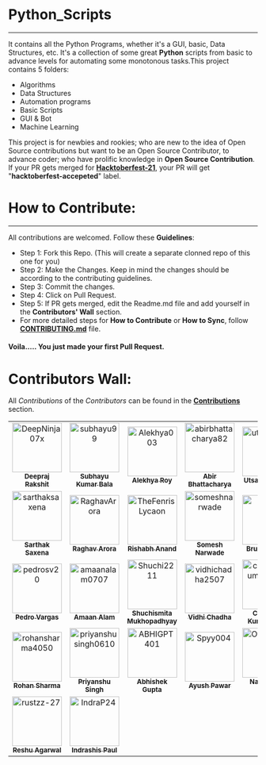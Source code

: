 # Python_Scripts
----------------------------------
It contains all the Python Programs, whether it's a GUI, basic, Data Structures, etc. It's a collection of some great **Python** scripts from basic to advance levels for automating some monotonous tasks.This project contains 5 folders:

- Algorithms
- Data Structures
- Automation programs
- Basic Scripts
- GUI & Bot
- Machine Learning
  
This project is for newbies and rookies; who are new to the idea of Open Source contributions but want to be an Open Source Contributor, to advance coder; who have prolific knowledge in __Open Source Contribution__. If your PR gets merged for [**Hacktoberfest-21**](https://hacktoberfest.digitalocean.com/), your PR will get "**hacktoberfest-accepeted**" label.

# How to Contribute:
--------------------------------
All contributions are welcomed. Follow these __Guidelines__:
- Step 1: Fork this Repo. (This will create a separate clonned repo of this one for you)
- Step 2: Make the Changes. Keep in mind the changes should be according to the contributing guidelines.
- Step 3: Commit the changes.
- Step 4: Click on Pull Request.
- Step 5: If PR gets merged, edit the Readme.md file and add yourself in the **Contributors' Wall** section.
- For more detailed steps for __How to Contribute__ or __How to Sync__, follow [__CONTRIBUTING.md__](https://github.com/DeepNinja07x/Python_Scripts/blob/master/CONTRIBUTING.md) file.
#### Voila..... You just made your first Pull Request.

# Contributors Wall:
All *Contributions* of the *Contributors* can be found in the [__Contributions__](https://github.com/DeepNinja07x/Python_Scripts/graphs/contributors) section.
<table>
  <tr>
      <td align="center">
          <a href="https://github.com/DeepNinja07x">
              <img src="https://avatars0.githubusercontent.com/u/52314477?s=400&u=1887ecc3afa1e867af50336a3af7ed56b21dc604&v=4" width="100px;" alt="DeepNinja07x"/><br />
              <sub>
                  <b>
                      <strong>Deepraj Rakshit</strong>
                  </b>
              </sub>
          </a>
      </td>
      <td align="center">
          <a href="https://github.com/subhayu99">
              <img src="https://avatars3.githubusercontent.com/u/38143013?s=400&u=28405ea45018cee30268bd61408515033741e87e&v=4" width="100px;" alt="subhayu99"/><br />
              <sub>
                  <b>
                      <strong>Subhayu Kumar Bala</strong>
                  </b>
              </sub>
          </a>
      </td>
      <td align="center">
          <a href="https://github.com/Alekhya003">
              <img src="https://avatars2.githubusercontent.com/u/69395178?s=400&u=c33cc751d7e9bc66730e91e4a901ee9ba2e01a0b&v=4" width="100px;" alt="Alekhya003"/><br />
              <sub>
                  <b>
                      <strong>Alekhya Roy</strong>
                  </b>
              </sub>
          </a>
      </td>
    <td align="center">
          <a href="https://github.com/abirbhattacharya82">
              <img src="https://avatars3.githubusercontent.com/u/70687014?s=400&u=896c00dc4e1927f41364a56d38d6c91be133f387&v=4" width="100px;" alt="abirbhattacharya82"/><br />
              <sub>
                  <b>
                      <strong>Abir Bhattacharya</strong>
                  </b>
              </sub>
          </a>
      </td>
    <td align="center">
          <a href="https://github.com/utsavgadhiya">
              <img src="https://avatars1.githubusercontent.com/u/44888423?s=400&u=32974fa39ea0d4be02d27896da2637ea4bbfb9f5&v=4" width="100px;" alt="utsavgadhiya"/><br />
              <sub>
                  <b>
                      <strong>Utsav Gadhiya</strong>
                  </b>
              </sub>
          </a>
      </td>
    <td align="center">
          <a href="https://github.com/SVijayB">
              <img src="https://avatars1.githubusercontent.com/u/54742586?s=400&u=73e90870560e3707468ca877afef6a74ca2bdd92&v=4" width="100px;" alt="SVijayB"/><br />
              <sub>
                  <b>
                      <strong>Vijay</strong>
                  </b>
              </sub>
          </a>
      </td>
  </tr>
  <tr>
    <td align="center">
          <a href="https://github.com/sarthak1905">
              <img src="https://avatars0.githubusercontent.com/u/61883822?s=400&v=4" width="100px;" alt="sarthaksaxena"><br />
              <sub>
                  <b>
                      <strong>Sarthak Saxena</strong>
                  </b>
              </sub>
          </a>
      </td>
    <td align="center">
            <a href="https://github.com/Raghavarora27">
                <img src="https://avatars2.githubusercontent.com/u/66276244?s=460&u=16746f7b8f2f8c3db7f803b25269078ef34d2e4e&v=4" width="100px;" alt="RaghavArora"><br />
                <sub>
                <b>
                    <strong>Raghav Arora</strong>
                </b>
            </sub>
            </a>
        </td>
    <td align="center">
          <a href="https://github.com/TheFenrisLycaon">
              <img src="https://avatars0.githubusercontent.com/u/54172306?s=460&u=b4834344142abbc0f0b742dd579cc9054c112d8c&v=4" width="100px;" alt="TheFenrisLycaon"><br />
              <sub>
                  <b>
                      <strong>Rishabh Anand</strong>
                  </b>
              </sub>
          </a>
      </td>
    <td align="center">
          <a href="https://github.com/someshnarwade">
              <img src="https://avatars3.githubusercontent.com/u/37812370?s=400&u=a3e9ead47d15081bcb783a8e8fc02b70bfa4add8&v=4" width="100px;" alt="someshnarwade"><br />
              <sub>
                  <b>
                      <strong>Somesh Narwade</strong>
                  </b>
              </sub>
          </a>
      </td>  
    <td align="center">
          <a href="https://github.com/pastre">
              <img src="https://avatars0.githubusercontent.com/u/6251198?s=400&u=aaa4f9c03f6527b760212ab2784b9be8a2ca3990&v=4" width="100px;" alt="pastre"><br />
              <sub>
                  <b>
                      <strong>Bruno Pastre</strong>
                  </b>
              </sub>
          </a>
      </td>
    <td align="center">
          <a href="https://github.com/MasterMeet">
              <img src="https://avatars2.githubusercontent.com/u/58728390?s=400&v=4" width="100px;" alt="MasterMeet"><br />
              <sub>
                  <b>
                      <strong>MasterMeet</strong>
                  </b>
              </sub>
          </a>
      </td>
  </tr>
  <tr>
    <td align="center">
          <a href="https://github.com/pedrosv20">
              <img src="https://avatars1.githubusercontent.com/u/14371245?s=400&u=16b13f4b1ee6692260713a859af340eb1fc05518&v=4" width="100px;" alt="pedrosv20"><br />
              <sub>
                  <b>
                      <strong>Pedro Vargas</strong>
                  </b>
              </sub>
          </a>
      </td>
    <td align="center">
          <a href="https://github.com/amaanalam0707">
              <img src="https://avatars.githubusercontent.com/u/69518300?v=4" width="100px;" alt="amaanalam0707"><br />
              <sub>
                  <b>
                      <strong>Amaan Alam</strong>
                  </b>
              </sub>
          </a>
      </td>
    <td align="center">
          <a href="https://github.com/Shuchi2211">
              <img src="https://avatars.githubusercontent.com/u/69510684?v=4" width="100px;" alt="Shuchi2211"><br />
              <sub>
                  <b>
                      <strong>Shuchismita Mukhopadhyay</strong>
                  </b>
              </sub>
          </a>
      </td>
    <td align="center">
          <a href="https://github.com/vidhichadha2507">
              <img src="https://avatars.githubusercontent.com/u/74606188?v=4" width="100px;" alt="vidhichadha2507"><br />
              <sub>
                  <b>
                      <strong>Vidhi Chadha</strong>
                  </b>
              </sub>
          </a>
      </td>
    <td align="center">
          <a href="https://github.com/chandankumar1307">
              <img src="https://avatars.githubusercontent.com/u/70543351?v=4" width="100px;" alt="chandankumar1307"><br />
              <sub>
                  <b>
                      <strong>Chandan Kumar Saha</strong>
                  </b>
              </sub>
          </a>
      </td>
    <td align="center">
          <a href="https://github.com/ervaibhavkumar">
              <img src="https://avatars.githubusercontent.com/u/28685411?v=4" width="100px;" alt="ervaibhavkumar"><br />
              <sub>
                  <b>
                      <strong>Vaibhav</strong>
                  </b>
              </sub>
          </a>
      </td>
  </tr>
  <tr>
    <td align="center">
          <a href="https://github.com/rohansharma4050">
              <img src="https://avatars.githubusercontent.com/u/69635604?v=4" width="100px;" alt="rohansharma4050"><br />
              <sub>
                  <b>
                      <strong>Rohan Sharma</strong>
                  </b>
              </sub>
          </a>
      </td>
    <td align="center">
          <a href="https://github.com/priyanshusingh0610">
              <img src="https://avatars.githubusercontent.com/u/62669697?v=4" width="100px;" alt="priyanshusingh0610"><br />
              <sub>
                  <b>
                      <strong>Priyanshu Singh</strong>
                  </b>
              </sub>
          </a>
      </td>
    <td align="center">
          <a href="https://github.com/ABHIGPT401">
              <img src="https://avatars.githubusercontent.com/u/90904360?v=4" width="100px;" alt="ABHIGPT401"><br />
              <sub>
                  <b>
                      <strong>Abhishek Gupta</strong>
                  </b>
              </sub>
          </a>
      </td>
    <td align="center">
          <a href="https://github.com/Spyy004">
              <img src="https://avatars.githubusercontent.com/u/54628130?v=4" width="100px;" alt="Spyy004"><br />
              <sub>
                  <b>
                      <strong>Ayush Pawar</strong>
                  </b>
              </sub>
          </a>
      </td>
    <td align="center">
          <a href="https://github.com/OfficialNMN">
              <img src="https://avatars.githubusercontent.com/u/51831819?v=4" width="100px;" alt="OfficialNMN"><br />
              <sub>
                  <b>
                      <strong>Namanjeet Singh</strong>
                  </b>
              </sub>
          </a>
      </td>
    <td align="center">
          <a href="https://github.com/prathimacode-hub">
              <img src="https://avatars.githubusercontent.com/u/74645302?v=4" width="100px;" alt="prathimacode-hub"><br />
              <sub>
                  <b>
                      <strong>Prathima Kadari</strong>
                  </b>
              </sub>
          </a>
      </td>
  </tr>
  <tr>
  <td align="center">
          <a href="https://github.com/rustzz-27/">
              <img src="https://avatars.githubusercontent.com/u/53906186?v=4" width="100px;" alt="rustzz-27"><br />
              <sub>
                  <b>
                      <strong>Reshu Agarwal</strong>
                  </b>
              </sub>
          </a>
      </td>
    <td align="center">
            <a href="https://github.com/IndraP24/">
                <img src="https://avatars.githubusercontent.com/u/64627762?v=4" width="100px;" alt="IndraP24"><br />
                <sub>
                    <b>
                        <strong>Indrashis Paul</strong>
                    </b>
                </sub>
            </a>
      </td>
    
  </tr>
</table>
